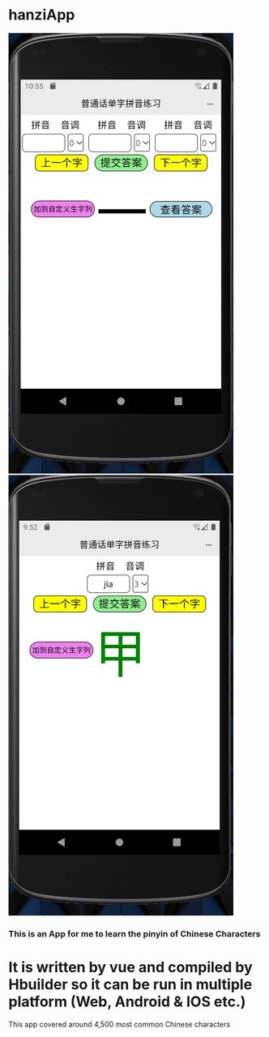 # hanziApp

![Image text](https://raw.githubusercontent.com/stanleylam19/hanziApp/main/Readme_img/hanzi2.png)
![Image text](https://raw.githubusercontent.com/stanleylam19/hanziApp/main/Readme_img/hanzi1.png)

### This is an App for me to learn the pinyin of Chinese Characters
# It is written by vue and compiled by Hbuilder so it can be run in multiple platform (Web, Android & IOS etc.)
 
This app covered around 4,500 most common Chinese characters
